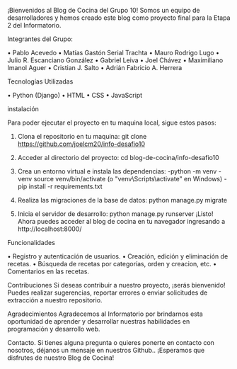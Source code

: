 ¡Bienvenidos al Blog de Cocina del Grupo 10! Somos un equipo de desarrolladores y 
hemos creado este blog como proyecto final para la Etapa 2 del Informatorio.

Integrantes del Grupo:

•	Pablo Acevedo
•	Matías Gastón Serial Trachta
•	Mauro Rodrigo Lugo
•	Julio R. Escanciano González
•	Gabriel Leiva
•	Joel Chávez
•	Maximiliano Imanol Aguer
•	Cristian J. Salto
•	Adrián Fabricio A. Herrera

Tecnologías Utilizadas

•	Python (Django)
•	HTML
•	CSS
•	JavaScript

instalación

Para poder ejecutar el proyecto en tu maquina local, sigue estos pasos:
1.	Clona el repositorio en tu maquina:
git clone https://github.com/joelcm20/info-desafio10

2.	Acceder al directorio del proyecto:
cd blog-de-cocina/info-desafio10 

3.	Crea un entorno virtual e instala las dependencias:
-python -m venv
-venv source venv/bin/activate (o "venv\Scripts\activate" en Windows) 
-pip install -r requirements.txt 

4.	Realiza las migraciones de la base de datos:
python manage.py migrate 

5.	Inicia el servidor de desarrollo:
python manage.py runserver 
¡Listo! Ahora puedes acceder al blog de cocina en tu navegador ingresando a http://localhost:8000/



Funcionalidades

•	Registro y autenticación de usuarios.
•	Creación, edición y eliminación de recetas.
•	Búsqueda de recetas por categorías, orden y creacion, etc.
•	Comentarios en las recetas.

Contribuciones
Si deseas contribuir a nuestro proyecto, ¡serás bienvenido! Puedes realizar sugerencias, reportar errores o enviar solicitudes de extracción a nuestro repositorio.

Agradecimientos
Agradecemos al Informatorio por brindarnos esta oportunidad de aprender y desarrollar nuestras habilidades en programación y desarrollo web.

Contacto.
Si tienes alguna pregunta o quieres ponerte en contacto con nosotros, déjanos un mensaje en nuestros Github..
¡Esperamos que disfrutes de nuestro Blog de Cocina!
